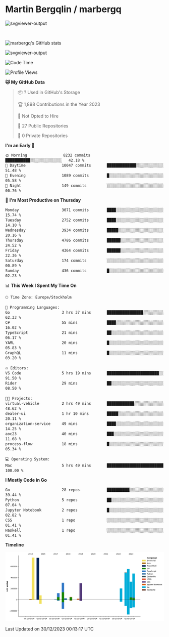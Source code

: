 # Martin Bergqlin / marbergq

![svgviewer-output](https://user-images.githubusercontent.com/2405410/206014777-22d41ecb-c24f-421d-b7d9-bba2cb5bb0de.svg)

<br>

<!--- [![Martin's Week](https://github-readme-stats.vercel.app/api/wakatime?username=marbergq&theme=dark)](https://github.com/anuraghazra/github-readme-stats) -->

![marbergq's GitHub stats](https://github-readme-stats.vercel.app/api?username=marbergq&count_private=true&show_icons=true)

![svgviewer-output](https://wakatime.com/badge/user/3f0a2069-6683-4e19-9a4a-7d21ea815067.svg)

<!--START_SECTION:waka-->
![Code Time](http://img.shields.io/badge/Code%20Time-3%2C634%20hrs%2047%20mins-blue)

![Profile Views](http://img.shields.io/badge/Profile%20Views-0-blue)

**🐱 My GitHub Data** 

> 📦 ? Used in GitHub's Storage 
 > 
> 🏆 1,898 Contributions in the Year 2023
 > 
> 🚫 Not Opted to Hire
 > 
> 📜 27 Public Repositories 
 > 
> 🔑 0 Private Repositories 
 > 
**I'm an Early 🐤** 

```text
🌞 Morning                8232 commits        ███████████░░░░░░░░░░░░░░   42.18 % 
🌆 Daytime                10047 commits       █████████████░░░░░░░░░░░░   51.48 % 
🌃 Evening                1089 commits        █░░░░░░░░░░░░░░░░░░░░░░░░   05.58 % 
🌙 Night                  149 commits         ░░░░░░░░░░░░░░░░░░░░░░░░░   00.76 % 
```
📅 **I'm Most Productive on Thursday** 

```text
Monday                   3071 commits        ████░░░░░░░░░░░░░░░░░░░░░   15.74 % 
Tuesday                  2752 commits        ████░░░░░░░░░░░░░░░░░░░░░   14.10 % 
Wednesday                3934 commits        █████░░░░░░░░░░░░░░░░░░░░   20.16 % 
Thursday                 4786 commits        ██████░░░░░░░░░░░░░░░░░░░   24.52 % 
Friday                   4364 commits        ██████░░░░░░░░░░░░░░░░░░░   22.36 % 
Saturday                 174 commits         ░░░░░░░░░░░░░░░░░░░░░░░░░   00.89 % 
Sunday                   436 commits         █░░░░░░░░░░░░░░░░░░░░░░░░   02.23 % 
```


📊 **This Week I Spent My Time On** 

```text
🕑︎ Time Zone: Europe/Stockholm

💬 Programming Languages: 
Go                       3 hrs 37 mins       ████████████████░░░░░░░░░   62.33 % 
C#                       55 mins             ████░░░░░░░░░░░░░░░░░░░░░   16.02 % 
TypeScript               21 mins             ██░░░░░░░░░░░░░░░░░░░░░░░   06.17 % 
YAML                     20 mins             █░░░░░░░░░░░░░░░░░░░░░░░░   05.83 % 
GraphQL                  11 mins             █░░░░░░░░░░░░░░░░░░░░░░░░   03.20 % 

🔥 Editors: 
VS Code                  5 hrs 19 mins       ███████████████████████░░   91.50 % 
Rider                    29 mins             ██░░░░░░░░░░░░░░░░░░░░░░░   08.50 % 

🐱‍💻 Projects: 
virtual-vehicle          2 hrs 49 mins       ████████████░░░░░░░░░░░░░   48.62 % 
dealer-ui                1 hr 10 mins        █████░░░░░░░░░░░░░░░░░░░░   20.11 % 
organization-service     49 mins             ████░░░░░░░░░░░░░░░░░░░░░   14.25 % 
aoc23                    40 mins             ███░░░░░░░░░░░░░░░░░░░░░░   11.68 % 
process-flow             18 mins             █░░░░░░░░░░░░░░░░░░░░░░░░   05.34 % 

💻 Operating System: 
Mac                      5 hrs 49 mins       █████████████████████████   100.00 % 
```

**I Mostly Code in Go** 

```text
Go                       28 repos            ██████████░░░░░░░░░░░░░░░   39.44 % 
Python                   5 repos             ██░░░░░░░░░░░░░░░░░░░░░░░   07.04 % 
Jupyter Notebook         2 repos             █░░░░░░░░░░░░░░░░░░░░░░░░   02.82 % 
CSS                      1 repo              ░░░░░░░░░░░░░░░░░░░░░░░░░   01.41 % 
Haskell                  1 repo              ░░░░░░░░░░░░░░░░░░░░░░░░░   01.41 % 
```



**Timeline**

![Lines of Code chart](https://raw.githubusercontent.com/marbergq/marbergq/main/assets/bar_graph.png)


 Last Updated on 30/12/2023 00:13:17 UTC
<!--END_SECTION:waka-->
